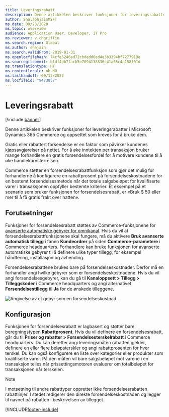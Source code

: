 ```yaml
---
title: Leveringsrabatt
description: Denne artikkelen beskriver funksjoner for leveringsrabatter i Microsoft Dynamics 365 Commerce og oppsettet som kreves for å bruke dem.
author: ShalabhjainMSFT
ms.date: 08/23/2020
ms.topic: overview
audience: Application User, Developer, IT Pro
ms.reviewer: v-chgriffin
ms.search.region: Global
ms.author: shajain
ms.search.validFrom: 2019-01-31
ms.openlocfilehash: 74cfe5246ad72cbdedd0ed4e3b3394bf7277919e
ms.sourcegitcommit: b1df4db7facb5e7094138836c41a65c4a158f01d
ms.translationtype: HT
ms.contentlocale: nb-NO
ms.lasthandoff: 09/13/2022
ms.locfileid: "9473857"
---
```

# <a name="shipping-discount"></a>Leveringsrabatt

[!include [banner](includes/banner.md)]

Denne artikkelen beskriver funksjoner for leveringsrabatter i Microsoft Dynamics 365 Commerce og oppsettet som kreves for å bruke dem.

Gratis eller rabattert forsendelse er en faktor som påvirker kundenes kjøpsavgjørelser på nettet. For å øke inntekten per transaksjon bruker mange forhandlere en gratis forsendelsesfordel for å motivere kundene til å øke handlekurvstørrelsen.

Commerce støtter en forsendelsesrabattfunksjon som gjør det mulig for forhandlerne å konfigurere en rabattprosent på forsendelseskostnadene for en bestemt forsendelsesmetode når det totale salgsbeløpet for kvalifiserte varer i transaksjonen oppfyller bestemte kriterier. Et eksempel på et scenario som bruker funksjonen for forsendelsesrabatt, er «Bruk $ 50 eller mer til å få gratis frakt over natten».

## <a name="prerequisites"></a>Forutsetninger

Funksjoner for forsendelsesrabatt støttes av Commerce-funksjonene for [avanserte automatiske gebyrer for omnikanal](/dynamics365/unified-operations/retail/omni-auto-charges). Hvis du vil at forsendelsesrabattfunksjonene skal fungere, må du aktivere **Bruk avanserte automatisk tillegg** i fanen **Kundeordrer** på siden **Commerce-parametere** i Commerce headquarters. Forhandlere kan bruke funksjonen for avanserte automatiske gebyrer til å definere ulike typer tillegg, for eksempel håndtering, installasjon og avhending.

Forsendelsesrabattene brukes bare på forsendelseskostnader. Derfor må en forhandler angi hvilke gebyrer som er forsendelseskostnadene. Hvis du vil angi forsendelsesgebyrer, kan du gå til **Kanaloppsett \> Tillegg \> Tilleggskoder** i Commerce headquarters og angi alternativet **Forsendelsestillegg** til **Ja** for de ønskede tilleggene.

![Angivelse av et gebyr som en forsendelseskostnad.](./media/Specify_shipping_charge.png)

## <a name="configuration"></a>Konfigurasjon

Funksjonen for forsendelsesrabatt er lagbasert og støtter bare beregningstypen **Rabattprosent**. Hvis du vil definere en forsendelsesrabatt, går du til **Priser og rabatter \> Forsendelsesterskelrabatt** i Commerce headquarters. Du kan deretter angi leveringsmåten rabatten gjelder, definere en eller flere beløpsterskler og angi rabattprosenten for hver terskel. Du kan også konfigurere en liste over kategorier eller produkter som kvalifiserte varer. På den måten vil bare salgsbeløpet mot varene i en transaksjon telles når prissettingsmotoren evaluerer om totalbeløpet for transaksjonen når terskelen.

> [!NOTE]
> I motsetning til andre rabattyper oppretter ikke forsendelsesrabatten rabattlinjer. I stedet redigerer den direkte forsendelseskostnaden og legger til navnet på rabatten i beskrivelsen av tillegget.

[!INCLUDE[footer-include](../includes/footer-banner.md)]
